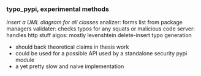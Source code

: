 ### typo_pypi, experimental methods 

*insert a UML diagram for all classes*
analizer: forms list from  package managers
validater: checks typos for any squats or malicious code
server: handles http stuff
algos: mostly levenshtein delete-insert typo generation




* should back theoretical claims in thesis work
* could be used for a possible API used by a standalone security pypi module 
* a yet pretty slow and naive implementation

